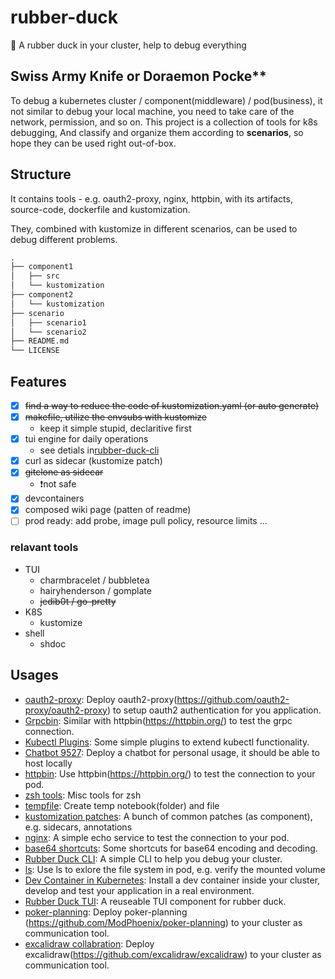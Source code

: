 # rubber-duck

:monocle_face: A rubber duck in your cluster, help to debug everything

## Swiss Army Knife or Doraemon Pocke**

To debug a kubernetes cluster / component(middleware) / pod(business), it not similar to debug your local machine, you need to take care of the network, permission, and so on. This project is a collection of tools for k8s debugging, And classify and organize them according to **scenarios**, so hope they can be used right out-of-box.

## Structure

It contains tools - e.g. oauth2-proxy, nginx, httpbin, with its artifacts, source-code, dockerfile and kustomization.

They, combined with kustomize in different scenarios, can be used to debug different problems.

```md
.
├── component1
│   ├── src
│   └── kustomization
├── component2
│   └── kustomization
├── scenario
│   ├── scenario1
│   └── scenario2
├── README.md
└── LICENSE
```

## Features

- [x] ~~find a way to reduce the code of kustomization.yaml (or auto generate)~~
- [x] ~~makefile, utilize the envsubs with kustomize~~
  - keep it simple stupid, declaritive first
- [x] tui engine for daily operations
  - see detials in[rubber-duck-cli](./rubber-duck-cli/README.md)
- [x] curl as sidecar (kustomize patch)
- [x] ~~gitclone as sidecar~~ 
  - ❗not safe
- [x] devcontainers
- [x] composed wiki page (patten of readme)
- [ ] prod ready: add probe, image pull policy, resource limits ...

### relavant tools

- TUI
  - charmbracelet / bubbletea
  - hairyhenderson / gomplate
  - ~~jedib0t / go-pretty~~
- K8S
  - kustomize
- shell
  - shdoc
  
## Usages

- [oauth2-proxy](./oauth2-proxy/README.md):
Deploy oauth2-proxy(<https://github.com/oauth2-proxy/oauth2-proxy>) to setup oauth2 authentication for you application.
- [Grpcbin](./grpcbin/README.md):
Similar with httpbin(<https://httpbin.org/>) to test the grpc connection.
- [Kubectl Plugins](./kubectl-plugins/README.md):
Some simple plugins to extend kubectl functionality.
- [Chatbot 9527](./chatbot9527/README.md):
Deploy a chatbot for personal usage, it should be able to host locally
- [httpbin](./httpbin/README.md):
Use httpbin(<https://httpbin.org/>) to test the connection to your pod.
- [zsh tools](./zsh/README.md):
Misc tools for zsh
- [tempfile](./tmpnb/README.md):
Create temp notebook(folder) and file
- [kustomization patches](./kustomization-patches/README.md):
A bunch of common patches (as component), e.g. sidecars, annotations
- [nginx](./nginx/README.md):
A simple echo service to test the connection to your pod.
- [base64 shortcuts](./b64/README.md):
Some shortcuts for base64 encoding and decoding.
- [Rubber Duck CLI](./rubber-duck-cli/README.md):
A simple CLI to help you debug your cluster.
- [ls](./ls/README.md):
Use ls to exlore the file system in pod, e.g. verify the mounted volume
- [Dev Container in Kubernetes](./devcontainers/README.md):
Install a dev container inside your cluster, develop and test your application in a real environment.
- [Rubber Duck TUI](./rubber-duck-tui/README.md):
A reuseable TUI component for rubber duck.
- [poker-planning](./poker-planning/README.md):
Deploy poker-planning (<https://github.com/ModPhoenix/poker-planning>) to your cluster as communication tool.
- [excalidraw collabration](./excalidraw/README.md):
Deploy excalidraw(<https://github.com/excalidraw/excalidraw>) to your cluster as communication tool.
